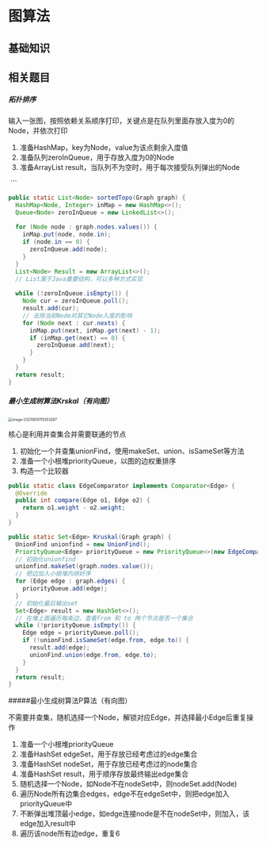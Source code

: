 # 图算法

##  基础知识





## 相关题目

##### 拓扑排序

输入一张图，按照依赖关系顺序打印，关键点是在队列里面存放入度为0的Node，并依次打印

1. 准备HashMap，key为Node，value为该点剩余入度值
2. 准备队列zeroInQueue，用于存放入度为0的Node
3. 准备ArrayList result，当队列不为空时，用于每次接受队列弹出的Node

 ```

```java
public static List<Node> sortedTopo(Graph graph) {
  HashMap<Node, Integer> inMap = new HashMap<>();
  Queue<Node> zeroInQueue = new LinkedList<>();
  
  for (Node node : graph.nodes.values()) {
    inMap.put(node, node.in);
    if (node.in == 0) {
      zeroInQueue.add(node);
    }
  }
  List<Node> Result = new ArrayList<>();
  // List属于Java重要结构，可以多种方式实现
  
  while (!zeroInQueue.isEmpty()) {
    Node cur = zeroInQueue.poll();
    result.add(cur);
    // 去除当前Node对其它Node入度的影响
    for (Node next : cur.nexts) {
      inMap.put(next, inMap.get(next) - 1);
      if (inMap.get(next) == 0) {
        zeroInQueue.add(next);
      }
    }
  }
  return result;
}
```



##### 最小生成树算法Krskal（有向图）

<img src="/Users/djc/Library/Application Support/typora-user-images/image-20210610115353287.png" alt="image-20210610115353287" style="zoom:50%;" />

核心是利用并查集合并需要联通的节点

1. 初始化一个并查集unionFind，使用makeSet、union、isSameSet等方法
2. 准备一个小根堆priorityQueue，以图的边权重排序
3. 构造一个比较器

```java
public static class EdgeComparator implements Comparator<Edge> {
  @Override
  public int compare(Edge o1, Edge o2) {
    return o1.weight - o2.weight;
  }
}

public static Set<Edge> Kruskal(Graph graph) {
  UnionFind unionfind = new UnionFind();
  PriorityQueue<Edge> priorityQueue = new PriorityQueue<>(new EdgeComparator());
  // 初始化unionfind
  unionfind.makeSet(graph.nodes.value());
  // 把边加入小根堆内排好序
  for (Edge edge : graph.edges) {
    priorityQueue.add(edge);
  }
  // 初始化最后输出set
  Set<Edge> result = new HashSet<>();
  // 在堆上面遍历每条边，查看from 和 to 两个节点是否一个集合
  while (!priorityQueue.isEmpty()) {
    Edge edge = priorityQueue.poll();
    if (!unionFind.isSameSet(edge.from, edge.to)) {
      result.add(edge);
      unionFind.union(edge.from, edge.to);
    }
  }
  return result;
}
```



#####最小生成树算法P算法（有向图）

不需要并查集，随机选择一个Node，解锁对应Edge，并选择最小Edge后重复操作

1. 准备一个小根堆priorityQueue
2. 准备HashSet edgeSet，用于存放已经考虑过的edge集合
3. 准备HashSet nodeSet，用于存放已经考虑过的node集合
4. 准备HashSet result，用于顺序存放最终输出edge集合
5. 随机选择一个Node，如Node不在nodeSet中，则nodeSet.add(Node)
6. 遍历Node所有边集合edges，edge不在edgeSet中，则把edge加入priorityQueue中
7. 不断弹出堆顶最小edge，如edge连接node是不在nodeSet中，则加入，该edge加入result中
8. 遍历该node所有边edge，重复6